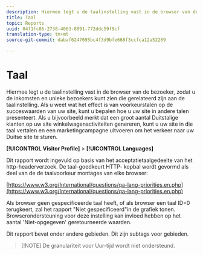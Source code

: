 ```yaml
---
description: Hiermee legt u de taalinstelling vast in de browser van de bezoeker, zodat u de inkomsten en unieke bezoekers kunt zien die gerelateerd zijn aan de taalinstelling. Als u weet wat het effect is van voorkeurstalen op de succeswaarden van uw site, kunt u bepalen hoe u uw site in andere talen presenteert. Als u bijvoorbeeld merkt dat een groot aantal Duitstalige klanten op uw site winkelwagenactiviteiten genereren, kunt u uw site in die taal vertalen en een marketingcampagne uitvoeren om het verkeer naar uw Duitse site te sturen.
title: Taal
topic: Reports
uuid: 04f1fc86-2738-4063-8091-772ddc59f9cf
translation-type: tm+mt
source-git-commit: dabaf6247695bc4f3d9bfe668f3ccfca12a52269

---
```



# Taal

Hiermee legt u de taalinstelling vast in de browser van de bezoeker, zodat u de inkomsten en unieke bezoekers kunt zien die gerelateerd zijn aan de taalinstelling. Als u weet wat het effect is van voorkeurstalen op de succeswaarden van uw site, kunt u bepalen hoe u uw site in andere talen presenteert. Als u bijvoorbeeld merkt dat een groot aantal Duitstalige klanten op uw site winkelwagenactiviteiten genereren, kunt u uw site in die taal vertalen en een marketingcampagne uitvoeren om het verkeer naar uw Duitse site te sturen.

**[!UICONTROL Visitor Profile]** > **[!UICONTROL Languages]**

Dit rapport wordt ingevuld op basis van het acceptatietaalgedeelte van het http-headerverzoek. De taal-goedkeurt HTTP- kopbal wordt gevormd als deel van de de taalvoorkeur montages van elke browser:

[https://www.w3.org/International/questions/qa-lang-priorities.en.php](https://www.w3.org/International/questions/qa-lang-priorities.en.php)

Als browser geen gespecificeerde taal heeft, of als browser een taal ID=0 terugkeert, zal het rapport &quot;Niet gespecificeerd&quot;in de grafiek tonen. Browserondersteuning voor deze instelling kan invloed hebben op het aantal &#39;Niet-opgegeven&#39; geretourneerde waarden.

Dit rapport bevat onder andere gebieden. Dit zijn subtags voor gebieden.

>[!NOTE] De granulariteit voor Uur-tijd wordt niet ondersteund.

